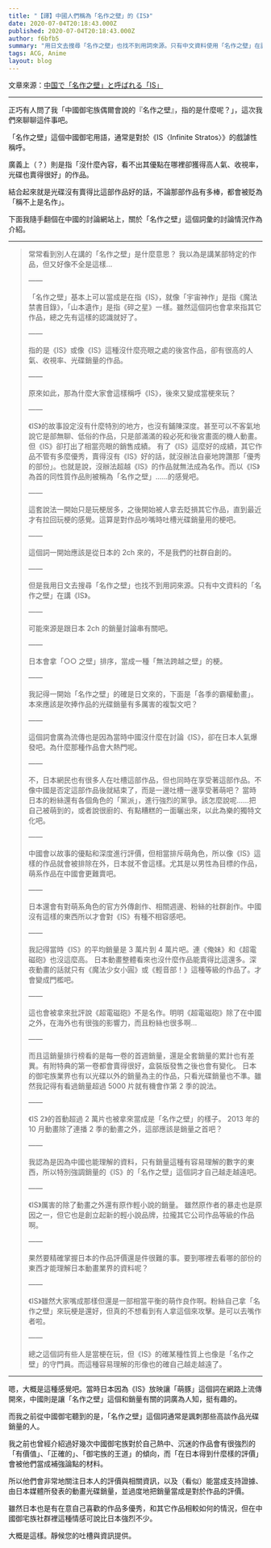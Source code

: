 ```yaml
---
title: "【譯】中國人們稱為「名作之壁」的《IS》"
date: 2020-07-04T20:18:43.000Z
published: 2020-07-04T20:18:43.000Z
author: f6bfb5
summary: "用日文去搜尋「名作之壁」也找不到用詞來源。只有中文資料使用「名作之壁」在講《IS》。"
tags: ACG, Anime
layout: blog
---
```


文章來源：[中国で「名作之壁」と呼ばれる「IS」](http://blog.livedoor.jp/kashikou/archives/51976215.html)

---

正巧有人問了我「中國御宅族偶爾會說的『名作之壁』，指的是什麼呢？」，這次我們來聊聊這件事吧。

「名作之壁」這個中國御宅用語，通常是對於《IS〈Infinite Stratos〉》的戲謔性稱呼。

廣義上（？）則是指「沒什麼內容，看不出其優點在哪裡卻獲得高人氣、收視率，光碟也賣得很好」的作品。

結合起來就是光碟沒有賣得比這部作品好的話，不論那部作品有多棒，都會被貶為「稱不上是名作」。

下面我隨手翻個在中國的討論網站上，關於「名作之壁」這個詞彙的討論情況作為介紹。

---

> 常常看到別人在講的「名作之壁」是什麼意思？
> 我以為是講某部特定的作品，但又好像不全是這樣…
>
> ——
>
> 「名作之壁」基本上可以當成是在指《IS》，就像「宇宙神作」是指《魔法禁書目錄》，「山本遺作」是指《碎之星》一樣。雖然這個詞也會拿來指其它作品，總之先有這樣的認識就好了。
>
> ——
>
> 指的是《IS》或像《IS》這種沒什麼亮眼之處的後宮作品，卻有很高的人氣、收視率、光碟銷量的作品。
>
> ——
>
> 原來如此，那為什麼大家會這樣稱呼《IS》，後來又變成當梗來玩？
>
> ——
>
> 《IS》的故事設定沒有什麼特別的地方，也沒有鋪陳深度。甚至可以不客氣地說它是部無聊、低俗的作品，只是部滿滿的殺必死和後宮畫面的機人動畫。但《IS》卻打出了相當亮眼的銷售成績。
> 有了《IS》這麼好的成績，其它作品不管有多麼優秀，賣得沒有《IS》好的話，就沒辦法自豪地誇讚那「優秀的部份」。也就是說，沒辦法超越《IS》的作品就無法成為名作。而以《IS》為首的同性質作品則被稱為「名作之壁」……的感覺吧。
>
> ——
>
> 這套說法一開始只是玩梗居多，之後開始被人拿去貶損其它作品，直到最近才有拉回玩梗的感覺。這算是對作品吵嘴時吐槽光碟銷量用的梗吧。
>
> ——
>
> 這個詞一開始應該是從日本的 2ch 來的，不是我們的社群自創的。
>
> ——
>
> 但是我用日文去搜尋「名作之壁」也找不到用詞來源。只有中文資料的「名作之壁」在講《IS》。
>
> ——
>
> 可能來源是跟日本 2ch 的銷量討論串有關吧。
>
> ——
>
> 日本會拿「○○ 之壁」排序，當成一種「無法跨越之壁」的梗。
>
> ——
>
> 我記得一開始「名作之壁」的確是日文來的，下面是「各季的霸權動畫」。本來應該是吹捧作品的光碟銷量有多厲害的複製文吧？
>
> ——
>
> 這個詞會廣為流傳也是因為當時中國沒什麼在討論《IS》，卻在日本人氣爆發吧。為什麼那種作品會大熱門呢。
>
> ——
>
> 不，日本網民也有很多人在吐槽這部作品，但也同時在享受著這部作品。不像中國是否定這部作品後就結束了，而是一邊吐槽一邊享受著萌吧？
> 當時日本的粉絲還有各個角色的「黨派」，進行強烈的黨爭。該怎麼說呢……把自己被萌到的，或者說很廚的、有點糟糕的一面曬出來，以此為樂的獨特文化吧。
>
> ——
>
> 中國會以故事的優點和深度進行評價，但相當排斥萌角色，所以像《IS》這樣的作品就會被排除在外，日本就不會這樣。尤其是以男性為目標的作品，萌系作品在中國會更難賣吧。
>
> ——
>
> 日本還會有對萌系角色的官方外傳創作、相關週邊、粉絲的社群創作。中國沒有這樣的東西所以才會對《IS》有種不相容感吧。
>
> ——
>
> 我記得當時《IS》的平均銷量是 3 萬片到 4 萬片吧。連《俺妹》和《超電磁砲》也沒這麼高。
> 日本動畫整體看來也沒什麼作品能賣得比這還多。深夜動畫的話就只有《魔法少女小圓》或《輕音部！》這種等級的作品了。才會變成門檻吧。
>
> ——
>
> 這也會被拿來批評說《超電磁砲》不是名作。明明《超電磁砲》除了在中國之外，在海外也有很強的影響力，而且粉絲也很多啊…
>
> ——
>
> 而且這銷量排行榜看的是每一卷的首週銷量，還是全套銷量的累計也有差異。有附特典的第一卷都會賣得很好，盒裝版發售之後也會有變化。
> 日本的御宅族業界也有以光碟以外的銷量為主的作品，只看光碟銷量也不準。雖然我記得有看過銷量超過 5000 片就有機會作第 2 季的說法。
>
> ——
>
> 《IS 2》的首動超過 2 萬片也被拿來當成是「名作之壁」的樣子。 2013 年的 10 月動畫除了連播 2 季的動畫之外，這部應該是銷量之首吧？
>
> ——
>
> 我認為是因為中國也能理解的資料，只有銷量這種有容易理解的數字的東西，所以特別強調銷量的《IS》的「名作之壁」這個詞才自己越走越遠吧。
>
> ——
>
> 《IS》厲害的除了動畫之外還有原作輕小說的銷量。
> 雖然原作者的暴走也是原因之一，但它也是創立起新的輕小說品牌，拉攏其它公司作品等級的作品啊。
>
> ——
>
> 果然要精確掌握日本的作品評價還是件很難的事。要到哪裡去看哪的部份的東西才能理解日本動畫業界的資料呢？
>
> ——
>
> 《IS》雖然大家嘴成那樣但還是一部相當平衡的萌作良作啊。粉絲自己拿「名作之壁」來玩梗是還好，但真的不想看到有人拿這個來攻擊。是可以去嘴作者啦。
>
> ——
>
> 總之這個詞有些人是當梗在玩，但《IS》的確某種性質上也像是「名作之壁」的守門員。而這種容易理解的形像也的確自己越走越遠了。

---

嗯，大概是這種感覺吧。當時日本因為《IS》放映讓「萌豚」這個詞在網路上流傳開來，中國則是讓「名作之壁」這個和銷量有關的詞廣為人知，挺有趣的。

而我之前從中國御宅聽到的是，「名作之壁」這個詞通常是諷刺那些高談作品光碟銷量的人。

我之前也曾經介紹過好幾次中國御宅族對於自己熱中、沉迷的作品會有很強烈的「有價值」、「正確的」、「御宅族的王道」的傾向，而「在日本得到什麼樣的評價」會被他們當成補強論點的材料。

所以他們會非常地關注日本人的評價與相關資訊，以及（看似）能當成支持證據、由日本媒體所發表的動畫光碟銷量，並過度地把銷量當成是對於作品的評價。

雖然日本也是有在意自己喜歡的作品多優秀，和其它作品相較如何的情況，但在中國御宅族社群裡這種情感可說比日本強烈不少。

大概是這樣。靜候您的吐槽與資訊提供。
